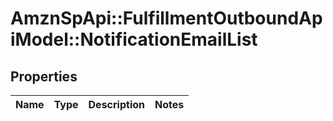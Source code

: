 # AmznSpApi::FulfillmentOutboundApiModel::NotificationEmailList

## Properties
Name | Type | Description | Notes
------------ | ------------- | ------------- | -------------

